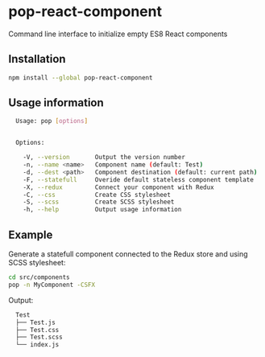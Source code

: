 # pop-react-component

Command line interface to initialize empty ES8 React components


## Installation

```bash
npm install --global pop-react-component
```


## Usage information

```bash
  Usage: pop [options]


  Options:

    -V, --version       Output the version number
    -n, --name <name>   Component name (default: Test)
    -d, --dest <path>   Component destination (default: current path)
    -F, --statefull     Overide default stateless component template
    -X, --redux         Connect your component with Redux
    -C, --css           Create CSS stylesheet
    -S, --scss          Create SCSS stylesheet
    -h, --help          Output usage information
```


## Example

Generate a statefull component connected to the Redux store and using SCSS stylesheet:

```bash
cd src/components
pop -n MyComponent -CSFX
```

Output:

```bash
  Test
  ├── Test.js
  ├── Test.css
  ├── Test.scss
  └── index.js
```
